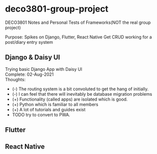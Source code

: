 # deco3801-group-project
DECO3801 Notes and Personal Tests of Frameworks(NOT the real group project)

Purpose: Spikes on Django, Flutter, React Native 
Get CRUD working for a post/diary entry system

## Django & Daisy UI
Trying basic Django App with Daisy UI  
Complete: 02-Aug-2021  
Thoughts: 
* (-) The routing system is a bit convoluted to get the hang of initially.
* (-) I can feel that there will inevitably be database migration problems
* (+) Functionality (called apps) are isolated which is good. 
* (+) Python which is familiar to all members
* (+) A lot of tutorials and guides exist
* TODO try to convert to PWA.

## Flutter

## React Native
